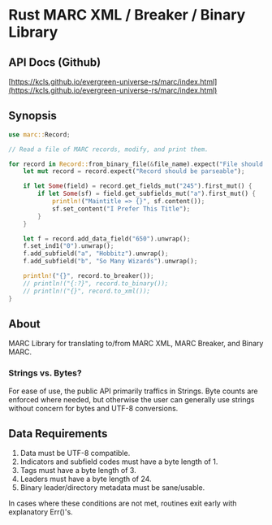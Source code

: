 # Rust MARC XML / Breaker / Binary Library

## API Docs (Github)

[https://kcls.github.io/evergreen-universe-rs/marc/index.html](https://kcls.github.io/evergreen-universe-rs/marc/index.html)

## Synopsis

```rs
use marc::Record;

// Read a file of MARC records, modify, and print them.

for record in Record::from_binary_file(&file_name).expect("File should be readable") {
    let mut record = record.expect("Record should be parseable");

    if let Some(field) = record.get_fields_mut("245").first_mut() {
        if let Some(sf) = field.get_subfields_mut("a").first_mut() {
            println!("Maintitle => {}", sf.content());
            sf.set_content("I Prefer This Title");
        }
    }

    let f = record.add_data_field("650").unwrap();
    f.set_ind1("0").unwrap();
    f.add_subfield("a", "Hobbitz").unwrap();
    f.add_subfield("b", "So Many Wizards").unwrap();

    println!("{}", record.to_breaker());
    // println!("{:?}", record.to_binary());
    // println!("{}", record.to_xml());
}
```

## About

MARC Library for translating to/from MARC XML, MARC Breaker, and Binary MARC.

### Strings vs. Bytes?

For ease of use, the public API primarily traffics in Strings.  Byte
counts are enforced where needed, but otherwise the user can generally 
use strings without concern for bytes and UTF-8 conversions.

## Data Requirements

1. Data must be UTF-8 compatible.
1. Indicators and subfield codes must have a byte length of 1.
1. Tags must have a byte length of 3.
1. Leaders must have a byte length of 24.
1. Binary leader/directory metadata must be sane/usable.

In cases where these conditions are not met, routines exit early with
explanatory Err()'s.

